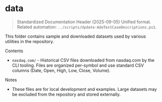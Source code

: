 # data

> Standardized Documentation Header (2025-09-05)
> Unified format. Related automation: `../scripts/Update-AdoTestCaseDescriptions.ps1`.

This folder contains sample and downloaded datasets used by various utilities in the repository.

Contents

- `nasdaq.com/` - Historical CSV files downloaded from nasdaq.com by the CLI tooling. Files are organized per-symbol and use standard CSV columns (Date, Open, High, Low, Close, Volume).

Notes

- These files are for local development and examples. Large datasets may be excluded from the repository and stored externally.
